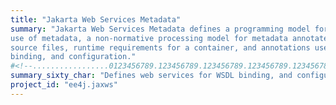 ```yaml
---
title: "Jakarta Web Services Metadata"
summary: "Jakarta Web Services Metadata defines a programming model for Web Services in Java,
use of metadata, a non-normative processing model for metadata annotated web service
source files, runtime requirements for a container, and annotations used for WSDL,
binding, and configuration."
#<!--.................0123456789.123456789.123456789.123456789.123456789.123456789-->
summary_sixty_char: "Defines web services for WSDL binding, and configuration"
project_id: "ee4j.jaxws"
---
```


